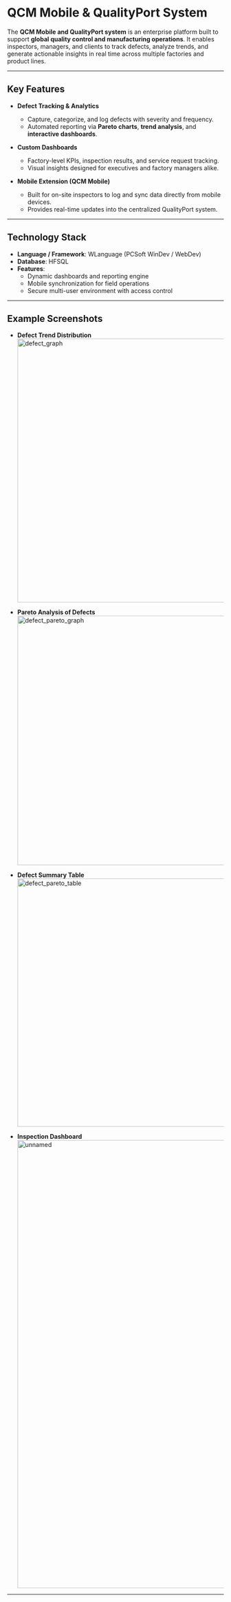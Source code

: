 # QCM Mobile & QualityPort System

The **QCM Mobile and QualityPort system** is an enterprise platform built to support **global quality control and manufacturing operations**. It enables inspectors, managers, and clients to track defects, analyze trends, and generate actionable insights in real time across multiple factories and product lines.

---

## Key Features
- **Defect Tracking & Analytics**  
  - Capture, categorize, and log defects with severity and frequency.  
  - Automated reporting via **Pareto charts**, **trend analysis**, and **interactive dashboards**.  

- **Custom Dashboards**  
  - Factory-level KPIs, inspection results, and service request tracking.  
  - Visual insights designed for executives and factory managers alike.  

- **Mobile Extension (QCM Mobile)**  
  - Built for on-site inspectors to log and sync data directly from mobile devices.  
  - Provides real-time updates into the centralized QualityPort system.  

---

## Technology Stack
- **Language / Framework**: WLanguage (PCSoft WinDev / WebDev)  
- **Database**: HFSQL  
- **Features**:  
  - Dynamic dashboards and reporting engine  
  - Mobile synchronization for field operations  
  - Secure multi-user environment with access control  

---

## Example Screenshots
- **Defect Trend Distribution**  
  <img width="814" height="612" alt="defect_graph" src="https://github.com/user-attachments/assets/3e48d24a-0c87-463c-a231-1568f671bb90" />


- **Pareto Analysis of Defects**  
  <img width="802" height="579" alt="defect_pareto_graph" src="https://github.com/user-attachments/assets/98d95ad9-5713-4bc2-8b5e-849aa0ebf498" />


- **Defect Summary Table**  
  <img width="805" height="576" alt="defect_pareto_table" src="https://github.com/user-attachments/assets/bde6b769-54bc-47a0-8094-d97da8a98a30" />



- **Inspection Dashboard**  
   <img width="1920" height="1040" alt="unnamed" src="https://github.com/user-attachments/assets/0aba86a2-32d4-4c12-bfe7-1c648ef02c95" />



---


